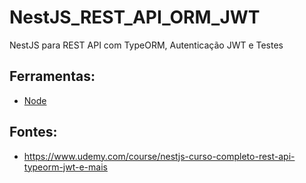 # NestJS_REST_API_ORM_JWT
NestJS para REST API com TypeORM, Autenticação JWT e Testes


## Ferramentas: 
- [Node](https://nodejs.org/pt)

## Fontes:
- https://www.udemy.com/course/nestjs-curso-completo-rest-api-typeorm-jwt-e-mais
